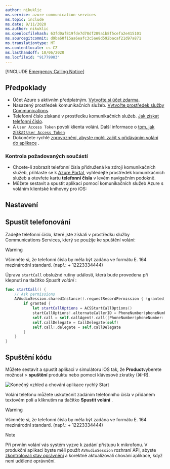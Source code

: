 ```yaml
---
author: nikuklic
ms.service: azure-communication-services
ms.topic: include
ms.date: 9/11/2020
ms.author: nikuklic
ms.openlocfilehash: 63fd0af819fde7d78df289a1b8f5cefa2e415101
ms.sourcegitcommit: d9ba60f15aa6eafc3c5ae8d592bacaf21d97a871
ms.translationtype: MT
ms.contentlocale: cs-CZ
ms.lasthandoff: 10/06/2020
ms.locfileid: "91779903"
---
```

[!INCLUDE [Emergency Calling Notice](../../../includes/emergency-calling-notice-include.md)]
## <a name="prerequisites"></a>Předpoklady

- Účet Azure s aktivním předplatným. [Vytvořte si účet zdarma](https://azure.microsoft.com/free/?WT.mc_id=A261C142F). 
- Nasazený prostředek komunikačních služeb. [Vytvořte prostředek služby Communications](../../create-communication-resource.md).
- Telefonní číslo získané v prostředku komunikačních služeb. [Jak získat telefonní číslo](../../telephony-sms/get-phone-number.md).
- A `User Access Token` povolí klienta volání. Další informace o [tom, jak získat `User Access Token` ](../../access-tokens.md)
- Dokončete rychlé [zprovoznění, abyste mohli začít s přidáváním volání do aplikace](../getting-started-with-calling.md) .

### <a name="prerequisite-check"></a>Kontrola požadovaných součástí

- Chcete-li zobrazit telefonní čísla přidružená ke zdroji komunikačních služeb, přihlaste se k [Azure Portal](https://portal.azure.com/), vyhledejte prostředek komunikačních služeb a otevřete kartu **telefonní čísla** v levém navigačním podokně.
- Můžete sestavit a spustit aplikaci pomocí komunikačních služeb Azure s voláním klientské knihovny pro iOS:

## <a name="setting-up"></a>Nastavení

## <a name="start-a-call-to-phone"></a>Spustit telefonování

Zadejte telefonní číslo, které jste získali v prostředku služby Communications Services, který se použije ke spuštění volání:
> [!WARNING]
> Všimněte si, že telefonní čísla by měla být zadána ve formátu E. 164 mezinárodní standard. (např.: + 12223334444)

Úprava `startCall` obslužné rutiny události, která bude provedena při klepnutí na tlačítko *Spustit volání* :

```swift
func startCall() {
    // Ask permissions
    AVAudioSession.sharedInstance().requestRecordPermission { (granted) in
        if granted {
            let startCallOptions = ACSStartCallOptions()
            startCallOptions!.alternateCallerID = PhoneNumber(phoneNumber: "+12223334444")
            self.call = self.callAgent!.call([PhoneNumber(phoneNumber: self.callee)], options: startCallOptions)
            self.callDelegate = CallDelegate(self)
            self.call!.delegate = self.callDelegate
        }
    }
}
```

## <a name="run-the-code"></a>Spuštění kódu

Můžete sestavit a spustit aplikaci v simulátoru iOS tak, že **Product**vyberete možnost  >  **spuštění** produktu nebo pomocí klávesové zkratky (&#8984;-R).

![Konečný vzhled a chování aplikace rychlý Start](../media/ios/quick-start-make-call.png)

Volání telefonu můžete uskutečnit zadáním telefonního čísla v přidaném textovém poli a kliknutím na tlačítko **Spustit volání** .
> [!WARNING]
> Všimněte si, že telefonní čísla by měla být zadána ve formátu E. 164 mezinárodní standard. (např.: + 12223334444)

> [!NOTE]
> Při prvním volání vás systém vyzve k zadání přístupu k mikrofonu. V produkční aplikaci byste měli použít `AVAudioSession` rozhraní API, abyste [zkontrolovali stav oprávnění](https://developer.apple.com/documentation/uikit/protecting_the_user_s_privacy/requesting_access_to_protected_resources) a korektně aktualizovali chování aplikace, když není udělené oprávnění.

